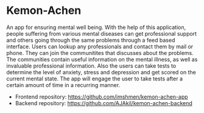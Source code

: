 # Kemon-Achen
An app for ensuring mental well being.
With the help of this application, people suffering from various mental diseases can get professional support and others going through the same problems through a feed based
interface. Users can lookup any professionals and contact them by mail or phone. They can join the communitites that discusses about the problems. The communities contain 
useful information on the mental illness, as well as invaluable professional information. Also the users can take tests to determine the level of anxiety, stress and depression
and get scored on the current mental state. The app will engage the user to take tests after a certain amount of time in a recurring manner.

- Frontend repository: https://github.com/imshmen/kemon-achen-app
- Backend repository:  https://github.com/AJAkil/kemon-achen-backend
